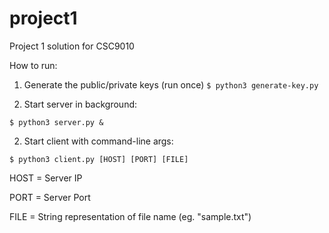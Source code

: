 # project1
Project 1 solution for CSC9010

How to run:
1. Generate the public/private keys (run once)
```$ python3 generate-key.py```

2. Start server in background:

  ```$ python3 server.py &```
 
2. Start client with command-line args:

  ```$ python3 client.py [HOST] [PORT] [FILE]```
  
  HOST = Server IP
  
  PORT = Server Port
  
  FILE = String representation of file name (eg. "sample.txt")

